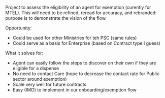 Project to assess the eligibility of an agent for exemption (curently for MTEL).
This will need to be refined, reread for accuracy, and rebranded: purpose is to demonstrate the vision of the flow.

Opportunity:
- Could be used for other Ministries for teh PSC (same rules)
- Could serve as a basis for Enterprise (based on Contract type I guess)

What it solves for:
- Agent can easily follow the steps to discover on their own if they are eligible for a dispense
- No need to contact Care (hope to decrease the contact rate for Public sector around exemption)
- Scale very well for future contracts
- Easy (IMO) to implement in our onboarding/exemption flow
